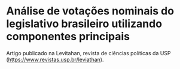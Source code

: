 # Análise de votações nominais do legislativo brasileiro utilizando componentes principais

Artigo publicado na Levitahan, revista de ciências políticas da USP (https://www.revistas.usp.br/leviathan).

